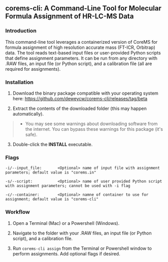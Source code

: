 ## corems-cli: A Command-Line Tool for Molecular Formula Assignment of HR-LC-MS Data

### Introduction

This command-line tool leverages a containerized version of CoreMS for formula assignment of high resolution accurate mass (FT-ICR, Orbitrap) data. The tool reads text-based input files or user-provided Python scripts that define assignment parameters. It can be run from any directory with .RAW files, an input file (or Python script), and a calibration file (all are required for assignments). 

### Installation

1. Download the binary package compatible with your operating system here: https://github.com/deweycw/corems-cli/releases/tag/beta

2. Extract the contents of the downloaded folder (this may happen automatically). 

> - You may see some warnings about downloading software from the internet. You can bypass these warnings for this package (it's safe). 

3. Double-click the **INSTALL** executable. 


### Flags

`-i/--input_file:       <Optional> name of input file with assignment parameters; default value is "corems.in"`

`-s/--script:           <Optional> name of user provided Python script with assignment parameters; cannot be used with -i flag`

`-c/--container:        <Optional> namne of container to use for assignment; default value is "corems-cli"`



### Workflow

1. Open a Terminal (Mac) or a Powershell (Windows).

2. Navigate to the folder with your .RAW files, an input file (or Python script), and a calibration file. 

3. Run `corems-cli assign` from the Terminal or Powershell window to perform assignments. Add optional flags if desired. 







